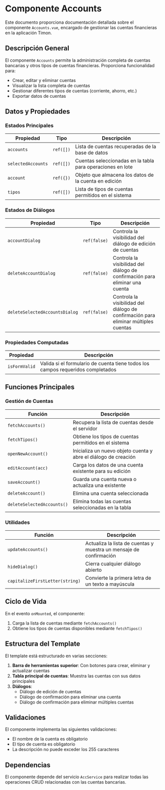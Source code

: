 # Componente Accounts

Este documento proporciona documentación detallada sobre el componente `Accounts.vue`, encargado de gestionar las cuentas financieras en la aplicación Timon.

## Descripción General

El componente `Accounts` permite la administración completa de cuentas bancarias y otros tipos de cuentas financieras. Proporciona funcionalidad para:
- Crear, editar y eliminar cuentas
- Visualizar la lista completa de cuentas
- Gestionar diferentes tipos de cuentas (corriente, ahorro, etc.)
- Exportar datos de cuentas

## Datos y Propiedades

### Estados Principales

| Propiedad | Tipo | Descripción |
|-----------|------|-------------|
| `accounts` | `ref([])` | Lista de cuentas recuperadas de la base de datos |
| `selectedAccounts` | `ref([])` | Cuentas seleccionadas en la tabla para operaciones en lote |
| `account` | `ref({})` | Objeto que almacena los datos de la cuenta en edición |
| `tipos` | `ref([])` | Lista de tipos de cuentas permitidos en el sistema |

### Estados de Diálogos

| Propiedad | Tipo | Descripción |
|-----------|------|-------------|
| `accountDialog` | `ref(false)` | Controla la visibilidad del diálogo de edición de cuentas |
| `deleteAccountDialog` | `ref(false)` | Controla la visibilidad del diálogo de confirmación para eliminar una cuenta |
| `deleteSelectedAccountsDialog` | `ref(false)` | Controla la visibilidad del diálogo de confirmación para eliminar múltiples cuentas |

### Propiedades Computadas

| Propiedad | Descripción |
|-----------|-------------|
| `isFormValid` | Valida si el formulario de cuenta tiene todos los campos requeridos completados |

## Funciones Principales

### Gestión de Cuentas

| Función | Descripción |
|---------|-------------|
| `fetchAccounts()` | Recupera la lista de cuentas desde el servidor |
| `fetchTipos()` | Obtiene los tipos de cuentas permitidos en el sistema |
| `openNewAccount()` | Inicializa un nuevo objeto cuenta y abre el diálogo de creación |
| `editAccount(acc)` | Carga los datos de una cuenta existente para su edición |
| `saveAccount()` | Guarda una cuenta nueva o actualiza una existente |
| `deleteAccount()` | Elimina una cuenta seleccionada |
| `deleteSelectedAccounts()` | Elimina todas las cuentas seleccionadas en la tabla |

### Utilidades

| Función | Descripción |
|---------|-------------|
| `updateAccounts()` | Actualiza la lista de cuentas y muestra un mensaje de confirmación |
| `hideDialog()` | Cierra cualquier diálogo abierto |
| `capitalizeFirstLetter(string)` | Convierte la primera letra de un texto a mayúscula |

## Ciclo de Vida

En el evento `onMounted`, el componente:
1. Carga la lista de cuentas mediante `fetchAccounts()`
2. Obtiene los tipos de cuentas disponibles mediante `fetchTipos()`

## Estructura del Template

El template está estructurado en varias secciones:

1. **Barra de herramientas superior**: Con botones para crear, eliminar y actualizar cuentas
2. **Tabla principal de cuentas**: Muestra las cuentas con sus datos principales
3. **Diálogos**:
   - Diálogo de edición de cuentas
   - Diálogo de confirmación para eliminar una cuenta
   - Diálogo de confirmación para eliminar múltiples cuentas

## Validaciones

El componente implementa las siguientes validaciones:
- El nombre de la cuenta es obligatorio
- El tipo de cuenta es obligatorio
- La descripción no puede exceder los 255 caracteres

## Dependencias

El componente depende del servicio `AccService` para realizar todas las operaciones CRUD relacionadas con las cuentas bancarias.

